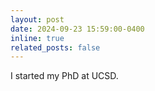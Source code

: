 ```yaml
---
layout: post
date: 2024-09-23 15:59:00-0400
inline: true
related_posts: false
---
```


I started my PhD at UCSD.
